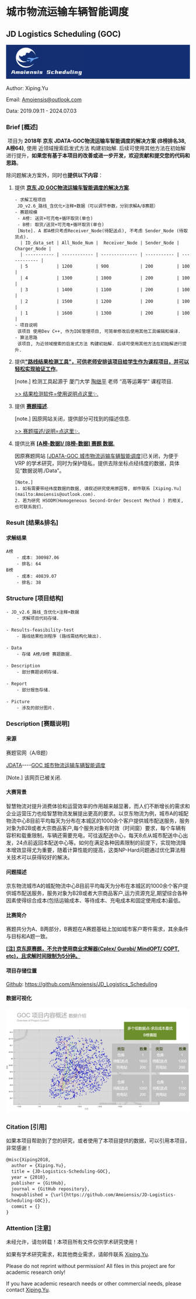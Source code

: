 # 城市物流运输车辆智能调度

## JD Logistics Scheduling (GOC)

![Amoiensis_Logo](./Picture/Amoiensis_Scheduling_long.png)

Author: Xiping.Yu

Email: [Amoiensis@outlook.com](mailto:amoiensis@outlook)

Data: 2019.09.11 - 2024.07.03



### Brief [概述]

​	项目为 **2018年 京东 JDATA-GOC物流运输车智能调度的解决方案 (B榜排名38, A榜64)**,  使用 近领域搜索启发式方法 构建初始解. 后续可使用其他方法在初始解进行提升，**如果您有基于本项目的改善或进一步开发，欢迎贡献和提交您的代码和思路**。



除问题解决方案外，同时也**提供以下内容**：

1. 提供 <u>**京东 JD GOC物流运输车智能调度的解决方案**</u>.

   ```
   - 求解工程项目
   	JD_v2.6_路线_含优化+注释+数据（可以调节参数，分别求解A/B赛题）
   - 赛题规模
   	- A榜: 送货+可充电+循环取货(单仓)
   	- B榜: 取货/送货+可充电+循环取货(单仓)
   	[Note]. A 即A榜只考虑Receiver_Node(待配送点), 不考虑 Sender_Node (待取货点).
     | ID_data_set | All_Node_Num |  Receiver_Node | Sender_Node | Charger_Node |
     | ----------- | ------------ | -------------- | ----------- | ------------ |
     | 5           | 1200         | 900            | 200         | 100          |
     | 4           | 1300         | 1000           | 200         | 100          |
     | 3           | 1400         | 1100           | 200         | 100          |
     | 2           | 1500         | 1200           | 200         | 100          |
     | 1           | 1600         | 1300           | 200         | 100          |
   - 项目说明
   	该项目 使用Dev C++, 作为IDE管理项目, 可简单修改后使用其他工具编辑和编译.
   - 算法思路
   	该项目, 为近领域搜索的启发式方法 构建初始解. 后续可使用其他方法在初始解进行提升.
   ```

   

2. 提供<u>**["路线结果检测工具"]()，可供老师安排该项目给学生作为课程项目，并可以轻松实现验证工作**</u>。

   [note.] 检测工具起源于 厦门大学 [陶继平](https://jptao.xmu.edu.cn) 老师 “高等运筹学“ 课程项目.

   [>> 结果检测软件=使用说明点这里✨.](https://github.com/Amoiensis/JD-Logistics-Scheduling-GOC/blob/master/Results-feasibility-test/JD路线检测%20使用说明.pdf)

   

3. 提供 <u>**赛题描述**</u>.

   [note.] 因原网站关闭，提供部分可找到的描述信息.

   [>> 赛题描述/说明=点这里✨.](https://github.com/Amoiensis/JD-Logistics-Scheduling-GOC/tree/master/Description)

   

4. 提供比赛 **<u>[[A榜-数据]](./Data)/ [[B榜-数据]](./Data) 赛题 数据.</u>**

   因原赛题网站 [[JDATA-GOC 城市物流运输车辆智能调度]](https://jdata.jd.com/html/detail.html?id=5)已关闭，为便于 VRP 的学术研究，同时为保护隐私，提供去除坐标点经纬度的数据，具体见“数据说明./Data”。

   ```
   [Note.]
   1. 如有需要带经纬度数据的数据, 请叙述研究使用原因等, 邮件联系 [Xiping.Yu](mailto:Amoiensis@outlook.com).
   2. 若为研究 HSODM(Homogeneous Second-Order Descent Method ) 的相关, 也可联系我们.
   ```



### Result [结果&排名]

#### 求解结果

```
A榜
	- 成本: 300987.06
	- 排名: 64
B榜
	- 成本: 40839.07
	- 排名: 38
```



### Structure [项目结构]

```
- JD_v2.6_路线_含优化+注释+数据
	- 求解项目代码存储.
	
- Results-feasibility-test
	- 路线结果检测程序 (路线需结构化输出).
	
- Data
	- 存储 A榜/B榜 赛题数据.
	
- Description
	- 部分赛题说明存储.

- Report
	- 部分报告存储.

- Picture
	- 涉及的部分图片.
```



### Description [赛题说明]

#### 来源


赛题官网（A/B题）

[JDATA](https://jdata.jd.com/index.html)----[GOC 城市物流运输车辆智能调度](https://jdata.jd.com/html/detail.html?id=5)

[Note.] 该网页已被关闭.



#### 大赛背景

智慧物流对提升消费体验和运营效率的作用越来越显著，而人们不断增长的需求和企业运营压力也给智慧物流发展提出更高的要求。以京东物流为例，城市A的城配物流中心B目前平均每天为分布在本城区的1000余个客户提供城市配送服务，服务对象为B2B或者大宗商品客户,每个服务对象有时效（时间窗）要求，每个车辆有容积和载重限制，车辆还需要充电，可往返配送中心，每天8点从城市配送中心出发，24点前返回本配送中心等。如何在满足各种因素限制的前提下，实现物流降本增效显得尤为重要，随着计算性能的提高，这类NP-Hard问题通过优化算法相关技术可以获得较好的解决。



#### 问题描述

京东物流城市A的城配物流中心B目前平均每天为分布在本城区的1000余个客户提供城市配送服务，服务对象为B2B或者大宗商品客户,运力资源充足,期望综合各种因素使得综合成本(包括运输成本、等待成本、充电成本和固定使用成本)最低。



#### 比赛简介

赛题共分为A、B两部分，B赛题在A赛题基础上加如城市客户寄件需求，其余条件与目标和A题一致。

**<u>[注] 京东原赛题，不允许使用商业求解器(Cplex/ Gurobi/ MindOPT/ COPT, etc)，且求解时间限制为5分钟。</u>**



#### 项目存储位置

[Github](https://github.com/Amoiensis/JD_Logistics_Scheduling): https://github.com/Amoiensis/JD_Logistics_Scheduling



#### 数据可视化

![Data_Visual_Promblem_B](./Picture/Data_Visual_Promblem_B.png)



### Citation [引用]

如果本项目帮助到了您的研究，或者使用了本项目提供的数据，可以引用本项目，非常感谢！

```
@misc{Xiping2018,
  author = {Xiping.Yu},
  title = {JD-Logistics-Scheduling-GOC},
  year = {2018},
  publisher = {GitHub},
  journal = {GitHub repository},
  howpublished = {\url{https://github.com/Amoiensis/JD-Logistics-Scheduling-GOC}},
  commit = {}
}
```



### Attention [注意]

未经允许，请勿转载！本项目所有文件仅供学术研究使用！

如果有学术研究需求，和其他商业需求，请邮件联系 [Xiping.Yu](mailto:amoiensis@outlook.com).

Please do not reprint without permission! All files in this project are for academic research only!

If you have academic research needs or other commercial needs, please contact [Xiping.Yu](mailto:amoiensis@outlook.com).
